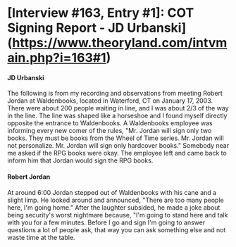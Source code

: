 # [Interview #163, Entry #1]: COT Signing Report - JD Urbanski](https://www.theoryland.com/intvmain.php?i=163#1)

#### JD Urbanski

The following is from my recording and observations from meeting Robert Jordan at Waldenbooks, located in Waterford, CT on January 17, 2003. There were about 200 people waiting in line, and I was about 2/3 of the way in the line. The line was shaped like a horseshoe and I found myself directly opposite the entrance to Waldenbooks. A Waldenbooks employee was informing every new comer of the rules, "Mr. Jordan will sign only two books. They must be books from the Wheel of Time series. Mr. Jordan will not personalize. Mr. Jordan will sign only hardcover books." Somebody near me asked if the RPG books were okay. The employee left and came back to inform him that Jordan would sign the RPG books.

#### Robert Jordan

At around 6:00 Jordan stepped out of Waldenbooks with his cane and a slight limp. He looked around and announced, "There are too many people here, I'm going home." After the laughter subsided, he made a joke about being security's worst nightmare because, "I'm going to stand here and talk with you for a few minutes. Before I go and sign I'm going to answer questions a lot of people ask, that way you can ask something else and not waste time at the table.

